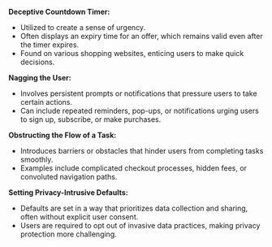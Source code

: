 **Deceptive Countdown Timer:**
- Utilized to create a sense of urgency.
- Often displays an expiry time for an offer, which remains valid even after the timer expires.
- Found on various shopping websites, enticing users to make quick decisions.

**Nagging the User:**
- Involves persistent prompts or notifications that pressure users to take certain actions.
- Can include repeated reminders, pop-ups, or notifications urging users to sign up, subscribe, or make purchases.

**Obstructing the Flow of a Task:**
- Introduces barriers or obstacles that hinder users from completing tasks smoothly.
- Examples include complicated checkout processes, hidden fees, or convoluted navigation paths.

**Setting Privacy-Intrusive Defaults:**
- Defaults are set in a way that prioritizes data collection and sharing, often without explicit user consent.
- Users are required to opt out of invasive data practices, making privacy protection more challenging.